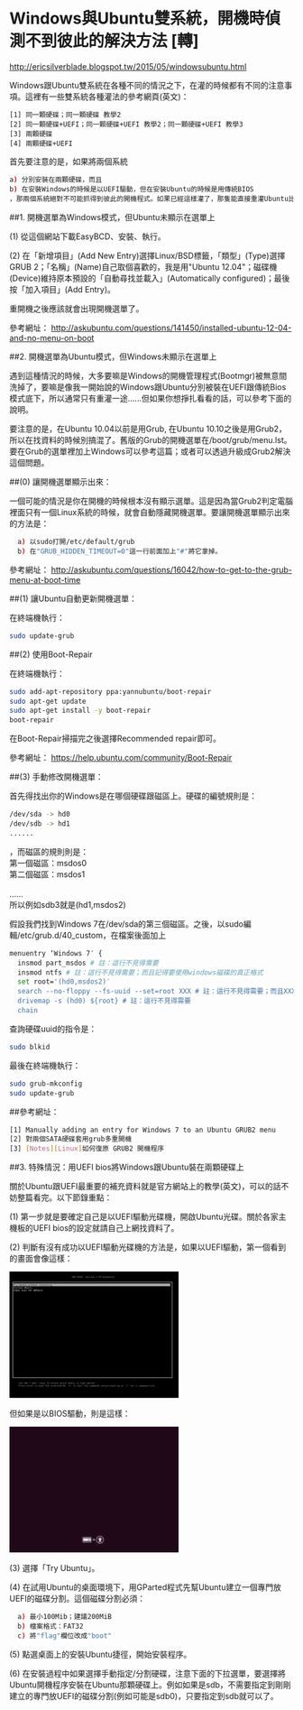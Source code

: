 # Windows與Ubuntu雙系統，開機時偵測不到彼此的解決方法 [轉]

http://ericsilverblade.blogspot.tw/2015/05/windowsubuntu.html

Windows跟Ubuntu雙系統在各種不同的情況之下，在灌的時候都有不同的注意事項。這裡有一些雙系統各種灌法的參考網頁(英文)：
```sh
[1] 同一顆硬碟；同一顆硬碟 教學2
[2] 同一顆硬碟+UEFI；同一顆硬碟+UEFI 教學2；同一顆硬碟+UEFI 教學3
[3] 兩顆硬碟
[4] 兩顆硬碟+UEFI
```
首先要注意的是，如果將兩個系統
```sh
a) 分別安裝在兩顆硬碟，而且
b) 在安裝Windows的時候是以UEFI驅動，但在安裝Ubuntu的時候是用傳統BIOS
，那兩個系統絕對不可能抓得到彼此的開機程式。如果已經這樣灌了，那隻能直接重灌Ubuntu比較簡單。
```

##1. 開機選單為Windows模式，但Ubuntu未顯示在選單上

(1) 從這個網站下載EasyBCD、安裝、執行。

(2) 在「新增項目」(Add New Entry)選擇Linux/BSD標籤，「類型」(Type)選擇GRUB 2；「名稱」(Name)自己取個喜歡的，我是用"Ubuntu 12.04"；磁碟機(Device)維持原本預設的「自動尋找並載入」(Automatically configured)；最後按「加入項目」(Add Entry)。

重開機之後應該就會出現開機選單了。

參考網址：
http://askubuntu.com/questions/141450/installed-ubuntu-12-04-and-no-menu-on-boot

##2. 開機選單為Ubuntu模式，但Windows未顯示在選單上

遇到這種情況的時候，大多要嘛是Windows的開機管理程式(Bootmgr)被無意間洗掉了，要嘛是像我一開始說的Windows跟Ubuntu分別被裝在UEFI跟傳統Bios模式底下，所以通常只有重灌一途......但如果你想掙扎看看的話，可以參考下面的說明。

要注意的是，在Ubuntu 10.04以前是用Grub, 在Ubuntu 10.10之後是用Grub2，所以在找資料的時候別搞混了。舊版的Grub的開機選單在/boot/grub/menu.lst。要在Grub的選單裡加上Windows可以參考這篇；或者可以透過升級成Grub2解決這個問題。

##(0) 讓開機選單顯示出來：

一個可能的情況是你在開機的時候根本沒有顯示選單。這是因為當Grub2判定電腦裡面只有一個Linux系統的時候，就會自動隱藏開機選單。要讓開機選單顯示出來的方法是：
```sh
  a) 以sudo打開/etc/default/grub
  b) 在"GRUB_HIDDEN_TIMEOUT=0"這一行前面加上"#"將它拿掉。
```

參考網址：
http://askubuntu.com/questions/16042/how-to-get-to-the-grub-menu-at-boot-time

##(1) 讓Ubuntu自動更新開機選單：

在終端機執行：

```sh
sudo update-grub
```
##(2) 使用Boot-Repair

在終端機執行：

```sh
sudo add-apt-repository ppa:yannubuntu/boot-repair
sudo apt-get update
sudo apt-get install -y boot-repair
boot-repair
```

在Boot-Repair掃描完之後選擇Recommended repair即可。

參考網址：
https://help.ubuntu.com/community/Boot-Repair

##(3) 手動修改開機選單：

首先得找出你的Windows是在哪個硬碟跟磁區上。硬碟的編號規則是：

```sh
/dev/sda -> hd0
/dev/sdb -> hd1
......
```

，而磁區的規則則是：<br>
第一個磁區：msdos0 <br>
第二個磁區：msdos1<br><br>
......<br>
所以例如sdb3就是(hd1,msdos2)

假設我們找到Windows 7在/dev/sda的第三個磁區。之後，以sudo編輯/etc/grub.d/40_custom，在檔案後面加上


```sh
menuentry ‘Windows 7′ {
  insmod part_msdos # 註：這行不見得需要
  insmod ntfs # 註：這行不見得需要；而且記得要使用windows磁碟的真正格式
  set root='(hd0,msdos2)′
  search --no-floppy --fs-uuid --set=root XXX # 註：這行不見得需要；而且XXX要代入硬碟的uuid
  drivemap -s (hd0) ${root} # 註：這行不見得需要
  chain
  ```
  
  
查詢硬碟uuid的指令是：
```sh
sudo blkid
```

最後在終端機執行：

```sh
sudo grub-mkconfig
sudo update-grub
```

##參考網址：
```sh
[1] Manually adding an entry for Windows 7 to an Ubuntu GRUB2 menu
[2] 對兩個SATA硬碟套用grub多重開機
[3] [Notes][Linux]如何復原 GRUB2 開機程序
```

##3. 特殊情況：用UEFI bios將Windows跟Ubuntu裝在兩顆硬碟上

關於Ubuntu跟UEFI最重要的補充資料就是官方網站上的教學(英文)，可以的話不妨整篇看完。以下節錄重點：

(1) 第一步就是要確定自己是以UEFI驅動光碟機，開啟Ubuntu光碟。關於各家主機板的UEFI bios的設定就請自己上網找資料了。

(2) 判斷有沒有成功以UEFI驅動光碟機的方法是，如果以UEFI驅動，第一個看到的畫面會像這樣：

![](./images/G.png)

但如果是以BIOS驅動，則是這樣：

![](./images/1347445119.png)

(3) 選擇「Try Ubuntu」。

(4) 在試用Ubuntu的桌面環境下，用GParted程式先幫Ubuntu建立一個專門放UEFI的磁碟分割。這個磁碟分割必須：
```sh
  a) 最小100Mib；建議200MiB
  b) 檔案格式：FAT32
  c) 將"flag"欄位改成"boot"
```
(5) 點選桌面上的安裝Ubuntu捷徑，開始安裝程序。

(6) 在安裝過程中如果選擇手動指定/分割硬碟，注意下面的下拉選單，要選擇將Ubuntu開機程序安裝在Ubuntu那顆硬碟上。例如如果是sdb，不需要指定到剛剛建立的專門放UEFI的磁碟分割(例如可能是sdb0)，只要指定到sdb就可以了。
 